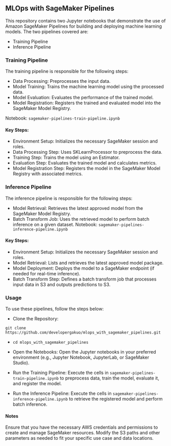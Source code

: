 ## MLOps with SageMaker Pipelines
This repository contains two Jupyter notebooks that demonstrate the use of Amazon SageMaker Pipelines for building and deploying machine learning models. The two pipelines covered are:

- Training Pipeline
- Inference Pipeline

### Training Pipeline
The training pipeline is responsible for the following steps:

- Data Processing: Preprocesses the input data.
- Model Training: Trains the machine learning model using the processed data.
- Model Evaluation: Evaluates the performance of the trained model.
- Model Registration: Registers the trained and evaluated model into the SageMaker Model Registry.

Notebook: `sagemaker-pipelines-train-pipeline.ipynb`

#### Key Steps:
- Environment Setup: Initializes the necessary SageMaker session and roles.
- Data Processing Step: Uses SKLearnProcessor to preprocess the data.
- Training Step: Trains the model using an Estimator.
- Evaluation Step: Evaluates the trained model and calculates metrics.
- Model Registration Step: Registers the model in the SageMaker Model Registry with associated metrics.


### Inference Pipeline
The inference pipeline is responsible for the following steps:

- Model Retrieval: Retrieves the latest approved model from the SageMaker Model Registry.
- Batch Transform Job: Uses the retrieved model to perform batch inference on a given dataset.
Notebook: `sagemaker-pipelines-inference-pipeline.ipynb`

#### Key Steps:
- Environment Setup: Initializes the necessary SageMaker session and roles.
- Model Retrieval: Lists and retrieves the latest approved model package.
- Model Deployment: Deploys the model to a SageMaker endpoint (if needed for real-time inference).
- Batch Transform Step: Defines a batch transform job that processes input data in S3 and outputs predictions to S3.

### Usage
To use these pipelines, follow the steps below:

- Clone the Repository:

`git clone https://github.com/developergakuo/mlops_with_sagemaker_pipelines.git`
- `cd mlops_with_sagemaker_pipelines`
- Open the Notebooks:
   Open the Jupyter notebooks in your preferred environment (e.g., Jupyter Notebook, JupyterLab, or SageMaker Studio).

- Run the Training Pipeline:
Execute the cells in `sagemaker-pipelines-train-pipeline.ipynb` to preprocess data, train the model, evaluate it, and register the model.

- Run the Inference Pipeline:
Execute the cells in `sagemaker-pipelines-inference-pipeline.ipynb` to retrieve the registered model and perform batch inference.

#### Notes
Ensure that you have the necessary AWS credentials and permissions to create and manage SageMaker resources.
Modify the S3 paths and other parameters as needed to fit your specific use case and data locations.
